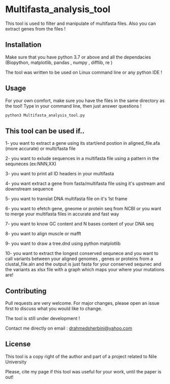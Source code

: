 # Multifasta_analysis_tool

This tool is used to filter and manipulate of multifasta files. Also you can extract genes from the files !

## Installation

Make sure that you have python 3.7 or above and all the dependacies (Biopython, matplotlib, pandas , numpy , difflib, re )

The tool was written to be used on Linux command line or any python IDE !

## Usage
For your own comfort, make sure you have the files in the same directory as the tool!
Type in your command line, then just answer questions !


```python
python3 Multifasta_analysis_tool.py

```

## This tool can be used if..
1- you want to extract a gene using its start/end postion in aligned_file.afa (more accurate) or multi/fasta file

2- you want to exlude sequences in a multifasta file using a pattern in the sequneces (ex:NNN,XX)

3- you want to  print all  ID headers in your multifasta

4- you want extract a gene from fasta/multifasta file using it's upstream and downstream sequence

5- you want to translat DNA multifasta file on  it's 1st frame

6- you want to efetch gene, gneome or protein seq  from NCBI or you want to merge your multifasta files in accurate and fast way 

7- you want to know GC content and N bases content of your DNA seq

8- you want to align muscle or mafft

9- you want to draw a tree.dnd using python matplotlib

10- you want to extract the longest conserved sequnece and you want to call variants between your aligned genomes , genes or proteins from a clustal_file.aln and the output is just fasta for your conserved sequnec and the variants as xlsx file with a graph which maps your where your mutations are!

## Contributing
Pull requests are very welcome. For major changes, please open an issue first to discuss what you would like to change.

The tool is still under development !

Contact me directly on email : drahmedsherbini@yahoo.com
## License
This tool is a copy right of the author and  part of a project related to Nile University 

Please, cite my page if this tool was useful for your work, until the paper is out!
